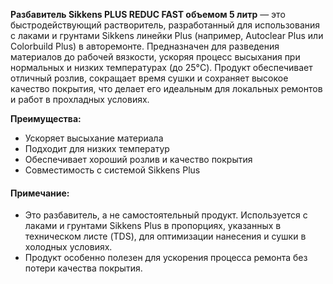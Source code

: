 **Разбавитель Sikkens PLUS REDUC FAST объемом 5 литр** — это быстродействующий растворитель, разработанный для использования с лаками и грунтами Sikkens линейки Plus (например, Autoclear Plus или Colorbuild Plus) в авторемонте. Предназначен для разведения материалов до рабочей вязкости, ускоряя процесс высыхания при нормальных и низких температурах (до 25°C). Продукт обеспечивает отличный розлив, сокращает время сушки и сохраняет высокое качество покрытия, что делает его идеальным для локальных ремонтов и работ в прохладных условиях.

**Преимущества:**

- Ускоряет высыхание материала
- Подходит для низких температур
- Обеспечивает хороший розлив и качество покрытия
- Совместимость с системой Sikkens Plus

#### Примечание:

- Это разбавитель, а не самостоятельный продукт. Используется с лаками и грунтами Sikkens Plus в пропорциях, указанных в техническом листе (TDS), для оптимизации нанесения и сушки в холодных условиях.
- Продукт особенно полезен для ускорения процесса ремонта без потери качества покрытия.
